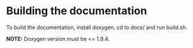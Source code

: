 # Building the documentation

To build the documentation, install doxygen, cd to docs/ and run build.sh.

**NOTE:** Doxygen version must be <= 1.9.4.
